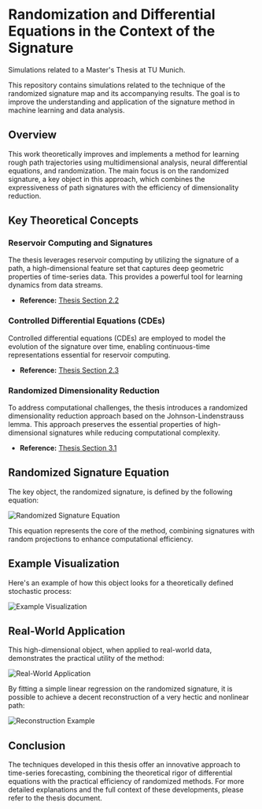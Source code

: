 # Randomization and Differential Equations in the Context of the Signature

Simulations related to a Master's Thesis at TU Munich.

This repository contains simulations related to the technique of the randomized signature map and its accompanying results. The goal is to improve the understanding and application of the signature method in machine learning and data analysis.

## Overview

This work theoretically improves and implements a method for learning rough path trajectories using multidimensional analysis, neural differential equations, and randomization. The main focus is on the randomized signature, a key object in this approach, which combines the expressiveness of path signatures with the efficiency of dimensionality reduction.

## Key Theoretical Concepts

### Reservoir Computing and Signatures
The thesis leverages reservoir computing by utilizing the signature of a path, a high-dimensional feature set that captures deep geometric properties of time-series data. This provides a powerful tool for learning dynamics from data streams.
- **Reference:** [Thesis Section 2.2](link-to-thesis-section)

### Controlled Differential Equations (CDEs)
Controlled differential equations (CDEs) are employed to model the evolution of the signature over time, enabling continuous-time representations essential for reservoir computing.
- **Reference:** [Thesis Section 2.3](link-to-thesis-section)

### Randomized Dimensionality Reduction
To address computational challenges, the thesis introduces a randomized dimensionality reduction approach based on the Johnson-Lindenstrauss lemma. This approach preserves the essential properties of high-dimensional signatures while reducing computational complexity.
- **Reference:** [Thesis Section 3.1](link-to-thesis-section)

## Randomized Signature Equation

The key object, the randomized signature, is defined by the following equation:

![Randomized Signature Equation](https://github.com/vdrvar/rand_and_diff_eq_in_the_context_of_the_sig/assets/48907543/4ba0e164-bd4e-4309-abd5-3cfabc8ecdb9)

This equation represents the core of the method, combining signatures with random projections to enhance computational efficiency.

## Example Visualization

Here's an example of how this object looks for a theoretically defined stochastic process:

![Example Visualization](https://github.com/vdrvar/signature-randomization-differential-equations/assets/48907543/169a3272-255e-4b8e-83ab-fb7ea25ee1da)

## Real-World Application

This high-dimensional object, when applied to real-world data, demonstrates the practical utility of the method:

![Real-World Application](https://github.com/vdrvar/rand_and_diff_eq_in_the_context_of_the_sig/assets/48907543/5e6f2927-4bdc-432c-97b2-883ca4858b16)

By fitting a simple linear regression on the randomized signature, it is possible to achieve a decent reconstruction of a very hectic and nonlinear path:

![Reconstruction Example](https://github.com/vdrvar/rand_and_diff_eq_in_the_context_of_the_sig/assets/48907543/276fd6a8-b9fc-4626-9a21-4084ea0e1d28)

## Conclusion

The techniques developed in this thesis offer an innovative approach to time-series forecasting, combining the theoretical rigor of differential equations with the practical efficiency of randomized methods. For more detailed explanations and the full context of these developments, please refer to the thesis document.
